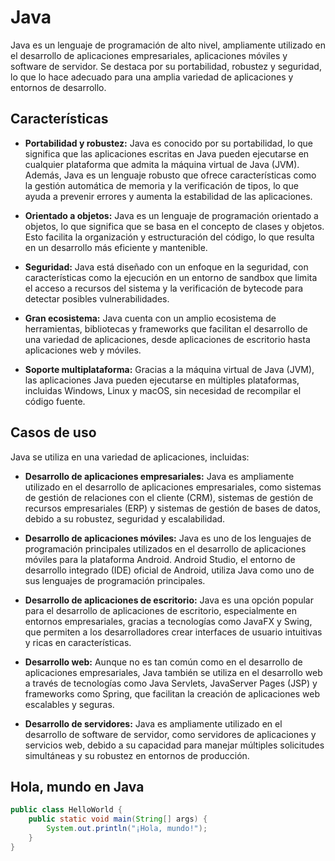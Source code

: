 # Java

Java es un lenguaje de programación de alto nivel, ampliamente utilizado en el desarrollo de aplicaciones empresariales, aplicaciones móviles y software de servidor. Se destaca por su portabilidad, robustez y seguridad, lo que lo hace adecuado para una amplia variedad de aplicaciones y entornos de desarrollo.

## Características

- **Portabilidad y robustez:** Java es conocido por su portabilidad, lo que significa que las aplicaciones escritas en Java pueden ejecutarse en cualquier plataforma que admita la máquina virtual de Java (JVM). Además, Java es un lenguaje robusto que ofrece características como la gestión automática de memoria y la verificación de tipos, lo que ayuda a prevenir errores y aumenta la estabilidad de las aplicaciones.

- **Orientado a objetos:** Java es un lenguaje de programación orientado a objetos, lo que significa que se basa en el concepto de clases y objetos. Esto facilita la organización y estructuración del código, lo que resulta en un desarrollo más eficiente y mantenible.

- **Seguridad:** Java está diseñado con un enfoque en la seguridad, con características como la ejecución en un entorno de sandbox que limita el acceso a recursos del sistema y la verificación de bytecode para detectar posibles vulnerabilidades.

- **Gran ecosistema:** Java cuenta con un amplio ecosistema de herramientas, bibliotecas y frameworks que facilitan el desarrollo de una variedad de aplicaciones, desde aplicaciones de escritorio hasta aplicaciones web y móviles.

- **Soporte multiplataforma:** Gracias a la máquina virtual de Java (JVM), las aplicaciones Java pueden ejecutarse en múltiples plataformas, incluidas Windows, Linux y macOS, sin necesidad de recompilar el código fuente.

## Casos de uso

Java se utiliza en una variedad de aplicaciones, incluidas:

- **Desarrollo de aplicaciones empresariales:** Java es ampliamente utilizado en el desarrollo de aplicaciones empresariales, como sistemas de gestión de relaciones con el cliente (CRM), sistemas de gestión de recursos empresariales (ERP) y sistemas de gestión de bases de datos, debido a su robustez, seguridad y escalabilidad.

- **Desarrollo de aplicaciones móviles:** Java es uno de los lenguajes de programación principales utilizados en el desarrollo de aplicaciones móviles para la plataforma Android. Android Studio, el entorno de desarrollo integrado (IDE) oficial de Android, utiliza Java como uno de sus lenguajes de programación principales.

- **Desarrollo de aplicaciones de escritorio:** Java es una opción popular para el desarrollo de aplicaciones de escritorio, especialmente en entornos empresariales, gracias a tecnologías como JavaFX y Swing, que permiten a los desarrolladores crear interfaces de usuario intuitivas y ricas en características.

- **Desarrollo web:** Aunque no es tan común como en el desarrollo de aplicaciones empresariales, Java también se utiliza en el desarrollo web a través de tecnologías como Java Servlets, JavaServer Pages (JSP) y frameworks como Spring, que facilitan la creación de aplicaciones web escalables y seguras.

- **Desarrollo de servidores:** Java es ampliamente utilizado en el desarrollo de software de servidor, como servidores de aplicaciones y servicios web, debido a su capacidad para manejar múltiples solicitudes simultáneas y su robustez en entornos de producción.

## Hola, mundo en Java

```java
public class HelloWorld {
    public static void main(String[] args) {
        System.out.println("¡Hola, mundo!");
    }
}
```